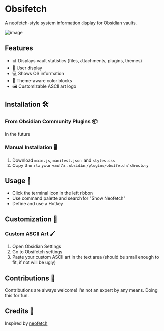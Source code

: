 # Obsifetch

A neofetch-style system information display for Obsidian vaults.

![image](https://github.com/user-attachments/assets/8f66f547-a9f8-4b74-8992-d1c2b9de7533)

## Features

- 📊 Displays vault statistics (files, attachments, plugins, themes)
- 📝 User display
- 💻 Shows OS information
- 🎨 Theme-aware color blocks
- 🖼️ Customizable ASCII art logo

## Installation 🛠️

### From Obsidian Community Plugins 📦

In the future

### Manual Installation 🖥️

1. Download `main.js`, `manifest.json`, and `styles.css`
2. Copy them to your vault's `.obsidian/plugins/obsifetch/` directory

## Usage 🎯

- Click the terminal icon in the left ribbon
- Use command palette and search for "Show Neofetch"
- Define and use a Hotkey

## Customization 🎨

### Custom ASCII Art 🖌️

1. Open Obsidian Settings
2. Go to Obsifetch settings
3. Paste your custom ASCII art in the text area
(should be small enough to fit, if not will be ugly)

## Contributions 🤝

Contributions are always welcome! I'm not an expert by any means. Doing this for fun.

## Credits 🌟

Inspired by [neofetch](https://github.com/dylanaraps/neofetch)
